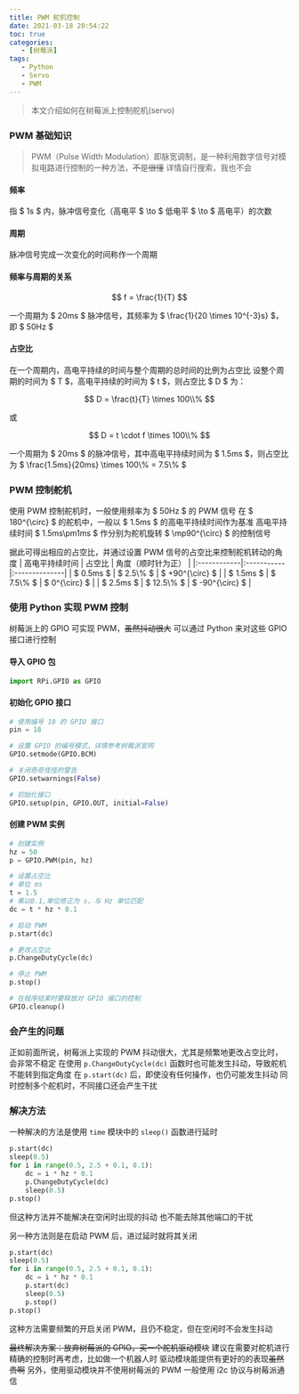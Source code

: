 ```yaml
---
title: PWM 舵机控制
date: 2021-03-18 20:54:22
toc: true
categories:
   - [树莓派]
tags:
   - Python
   - Servo
   - PWM
---
```


> 本文介绍如何在树莓派上控制舵机(servo)


### PWM 基础知识

> PWM（Pulse Width Modulation）即脉宽调制，是一种利用数字信号对模拟电路进行控制的一种方法，~~不是很懂~~
> 详情自行搜索，我也不会

#### 频率
指 $ 1s $ 内，脉冲信号变化（高电平 $ \to $ 低电平 $ \to $ 高电平）的次数

#### 周期
脉冲信号完成一次变化的时间称作一个周期

#### 频率与周期的关系

$$
f = \frac{1}{T}
$$

一个周期为 $ 20ms $ 脉冲信号，其频率为 $ \frac{1}{20 \times 10^{-3}s} $，即 $ 50Hz $

#### 占空比
在一个周期内，高电平持续的时间与整个周期的总时间的比例为占空比
设整个周期的时间为 $ T $，高电平持续的时间为 $ t $，则占空比 $ D $ 为：

$$
D = \frac{t}{T} \times 100\\%
$$

或

$$
D = t \cdot f \times 100\\%
$$
 
一个周期为 $ 20ms $ 的脉冲信号，其中高电平持续时间为 $ 1.5ms $，则占空比为 $ \frac{1.5ms}{20ms} \times 100\\% = 7.5\\% $


### PWM 控制舵机

使用 PWM 控制舵机时，一般使用频率为 $ 50Hz $ 的 PWM 信号
在 $ 180^{\circ} $ 的舵机中，一般以 $ 1.5ms $ 的高电平持续时间作为基准
高电平持续时间 $ 1.5ms\pm1ms $ 作分别为舵机旋转 $ \mp90^{\circ} $ 的控制信号

据此可得出相应的占空比，并通过设置 PWM 信号的占空比来控制舵机转动的角度
| 高电平持续时间 |   占空比   | 角度（顺时针为正） |
|:------------|:-----------|:--------------|
|  $ 0.5ms $  | $ 2.5\\% $ | $ +90^{\circ} $ |
|  $ 1.5ms $  | $ 7.5\\% $ | $ 0^{\circ} $ |
|  $ 2.5ms $  | $ 12.5\\% $ | $ -90^{\circ} $ |


### 使用 Python 实现 PWM 控制

树莓派上的 GPIO 可实现 PWM，~~虽然抖动很大~~
可以通过 Python 来对这些 GPIO 接口进行控制

#### 导入 GPIO 包
``` python
import RPi.GPIO as GPIO
```

#### 初始化 GPIO 接口
``` python
# 使用编号 18 的 GPIO 接口
pin = 18

# 设置 GPIO 的编号模式，详情参考树莓派官网
GPIO.setmode(GPIO.BCM)

# 关闭奇奇怪怪的警告
GPIO.setwarnings(False)

# 初始化接口
GPIO.setup(pin, GPIO.OUT, initial=False)
```

#### 创建 PWM 实例
``` python
# 创建实例
hz = 50
p = GPIO.PWM(pin, hz)

# 设置占空比
# 单位 ms
t = 1.5
# 乘以0.1,单位修正为 s，与 Hz 单位匹配
dc = t * hz * 0.1

# 启动 PWM
p.start(dc)

# 更改占空比
p.ChangeDutyCycle(dc)

# 停止 PWM
p.stop()

# 在程序结束时要释放对 GPIO 接口的控制
GPIO.cleanup()
```


### 会产生的问题

正如前面所说，树莓派上实现的 PWM 抖动很大，尤其是频繁地更改占空比时，会非常不稳定
在使用 `p.ChangeDutyCycle(dc)` 函数时也可能发生抖动，导致舵机不能转到指定角度
在 `p.start(dc)` 后，即使没有任何操作，也仍可能发生抖动
同时控制多个舵机时，不同接口还会产生干扰


### 解决方法
一种解决的方法是使用 `time` 模块中的 `sleep()` 函数进行延时
``` python
p.start(dc)
sleep(0.5)
for i in range(0.5, 2.5 + 0.1, 0.1):
	dc = i * hz * 0.1
	p.ChangeDutyCycle(dc)
	sleep(0.5)
p.stop()
```
但这种方法并不能解决在空闲时出现的抖动
也不能去除其他端口的干扰

另一种方法则是在启动 PWM 后，进过延时就将其关闭
``` python
p.start(dc)
sleep(0.5)
for i in range(0.5, 2.5 + 0.1, 0.1):
	dc = i * hz * 0.1
	p.start(dc)
	sleep(0.5)
	p.stop()
p.stop()
```
这种方法需要频繁的开启关闭 PWM，且仍不稳定，但在空闲时不会发生抖动

~~最终解决方案：放弃树莓派的 GPIO，买一个舵机驱动模块~~
建议在需要对舵机进行精确的控制时再考虑，比如做一个机器人时
驱动模块能提供有更好的的表现~~虽然贵啊~~
另外，使用驱动模块并不使用树莓派的 PWM
一般使用 i2c 协议与树莓派通信
